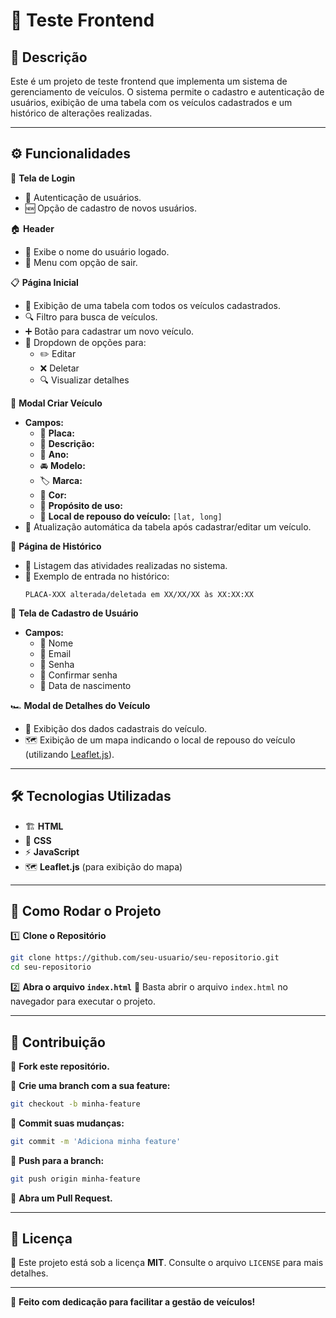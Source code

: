 # 🚗 **Teste Frontend**

## 📌 **Descrição**
Este é um projeto de teste frontend que implementa um sistema de gerenciamento de veículos. O sistema permite o cadastro e autenticação de usuários, exibição de uma tabela com os veículos cadastrados e um histórico de alterações realizadas.

---

## ⚙️ **Funcionalidades**

🔑 **Tela de Login**
- 🔐 Autenticação de usuários.
- 🆕 Opção de cadastro de novos usuários.

🏠 **Header**
- 👤 Exibe o nome do usuário logado.
- 🚪 Menu com opção de sair.

📋 **Página Inicial**
- 📌 Exibição de uma tabela com todos os veículos cadastrados.
- 🔍 Filtro para busca de veículos.
- ➕ Botão para cadastrar um novo veículo.
- 📌 Dropdown de opções para:
  - ✏️ Editar
  - ❌ Deletar
  - 🔍 Visualizar detalhes

🚗 **Modal Criar Veículo**
- **Campos:**
  - 🔢 **Placa:**
  - 📝 **Descrição:**
  - 📅 **Ano:**
  - 🚘 **Modelo:**
  - 🏷️ **Marca:**
  - 🎨 **Cor:**
  - 🎯 **Propósito de uso:**
  - 📍 **Local de repouso do veículo:** `[lat, long]`
- 🔄 Atualização automática da tabela após cadastrar/editar um veículo.

📜 **Página de Histórico**
- 📅 Listagem das atividades realizadas no sistema.
- 📌 Exemplo de entrada no histórico:
  ```plaintext
  PLACA-XXX alterada/deletada em XX/XX/XX às XX:XX:XX
  ```

📝 **Tela de Cadastro de Usuário**
- **Campos:**
  - 👤 Nome
  - 📧 Email
  - 🔑 Senha
  - 🔄 Confirmar senha
  - 🎂 Data de nascimento

🏎️ **Modal de Detalhes do Veículo**
- 📌 Exibição dos dados cadastrais do veículo.
- 🗺️ Exibição de um mapa indicando o local de repouso do veículo (utilizando [Leaflet.js](https://leafletjs.com)).

---

## 🛠️ **Tecnologias Utilizadas**
- 🏗️ **HTML**
- 🎨 **CSS**
- ⚡ **JavaScript**
- 🗺️ **Leaflet.js** (para exibição do mapa)

---

## 🚀 **Como Rodar o Projeto**

1️⃣ **Clone o Repositório**
```sh
git clone https://github.com/seu-usuario/seu-repositorio.git
cd seu-repositorio
```

2️⃣ **Abra o arquivo `index.html`**
📂 Basta abrir o arquivo `index.html` no navegador para executar o projeto.

---

## 🤝 **Contribuição**
🍴 **Fork este repositório.**

🌿 **Crie uma branch com a sua feature:**
```sh
git checkout -b minha-feature
```

💾 **Commit suas mudanças:**
```sh
git commit -m 'Adiciona minha feature'
```

🚀 **Push para a branch:**
```sh
git push origin minha-feature
```

📩 **Abra um Pull Request.**

---

## 📜 **Licença**
📝 Este projeto está sob a licença **MIT**. Consulte o arquivo `LICENSE` para mais detalhes.

---
🚀 **Feito com dedicação para facilitar a gestão de veículos!**

